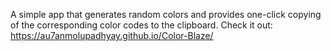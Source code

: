 A simple app that generates random colors and provides one-click copying of the corresponding color codes to the clipboard. Check it out: https://au7anmolupadhyay.github.io/Color-Blaze/

